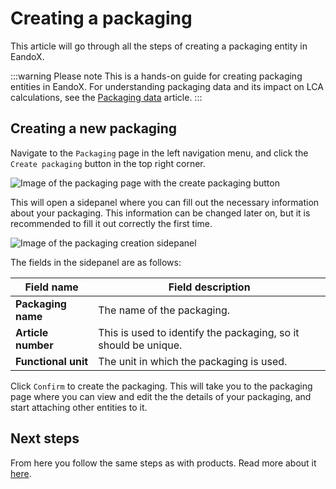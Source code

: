 # Creating a packaging

This article will go through all the steps of creating a packaging entity in EandoX.

:::warning Please note
This is a hands-on guide for creating packaging entities in EandoX. For understanding packaging data and its impact on LCA calculations, see the [Packaging data](/documentation/understanding-lca/packaging-data) article.
:::

## Creating a new packaging

Navigate to the `Packaging` page in the left navigation menu, and click the `Create packaging` button in the top right corner.

![Image of the packaging page with the create packaging button](/images/packaging/create-button.jpg)

This will open a sidepanel where you can fill out the necessary information about your packaging. This information can be changed later on, but it is recommended to fill it out correctly the first time.

![Image of the packaging creation sidepanel](/images/packaging/create-modal.jpg)

The fields in the sidepanel are as follows:

| Field name          | Field description                                               |
| ------------------- | --------------------------------------------------------------- |
| **Packaging name**  | The name of the packaging.                                      |
| **Article number**  | This is used to identify the packaging, so it should be unique. |
| **Functional unit** | The unit in which the packaging is used.                        |

Click `Confirm` to create the packaging. This will take you to the packaging page where you can view and edit the the details of your packaging, and start attaching other entities to it.

## Next steps

From here you follow the same steps as with products. Read more about it [here](/documentation/product/creating-a-product.md).
